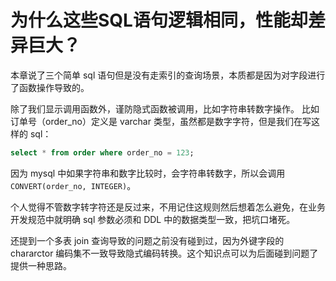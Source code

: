 # 为什么这些SQL语句逻辑相同，性能却差异巨大？

本章说了三个简单 sql 语句但是没有走索引的查询场景，本质都是因为对字段进行了函数操作导致的。

除了我们显示调用函数外，谨防隐式函数被调用，比如字符串转数字操作。
比如订单号（order\_no）定义是 varchar 类型，虽然都是数字字符，但是我们在写这样的 sql：

```sql
select * from order where order_no = 123;
```

因为 mysql 中如果字符串和数字比较时，会字符串转数字，所以会调用 `CONVERT(order_no, INTEGER)`。

个人觉得不管数字转字符还是反过来，不用记住这规则然后想着怎么避免，在业务开发规范中就明确 sql 参数必须和 DDL 中的数据类型一致，把坑口堵死。

还提到一个多表 join 查询导致的问题之前没有碰到过，因为外键字段的 chararctor 编码集不一致导致隐式编码转换。这个知识点可以为后面碰到问题了提供一种思路。
